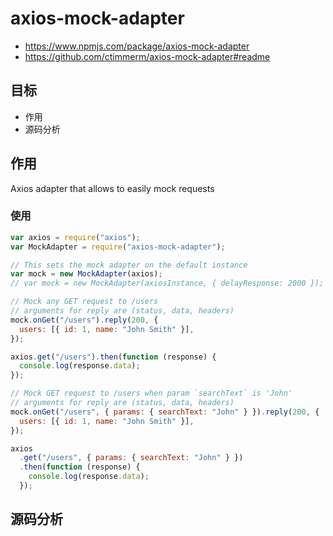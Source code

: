 # axios-mock-adapter

- https://www.npmjs.com/package/axios-mock-adapter
- https://github.com/ctimmerm/axios-mock-adapter#readme

## 目标

- 作用
- 源码分析

## 作用

Axios adapter that allows to easily mock requests

### 使用

```js
var axios = require("axios");
var MockAdapter = require("axios-mock-adapter");

// This sets the mock adapter on the default instance
var mock = new MockAdapter(axios);
// var mock = new MockAdapter(axiosInstance, { delayResponse: 2000 });

// Mock any GET request to /users
// arguments for reply are (status, data, headers)
mock.onGet("/users").reply(200, {
  users: [{ id: 1, name: "John Smith" }],
});

axios.get("/users").then(function (response) {
  console.log(response.data);
});

// Mock GET request to /users when param `searchText` is 'John'
// arguments for reply are (status, data, headers)
mock.onGet("/users", { params: { searchText: "John" } }).reply(200, {
  users: [{ id: 1, name: "John Smith" }],
});

axios
  .get("/users", { params: { searchText: "John" } })
  .then(function (response) {
    console.log(response.data);
  });
```

## 源码分析



